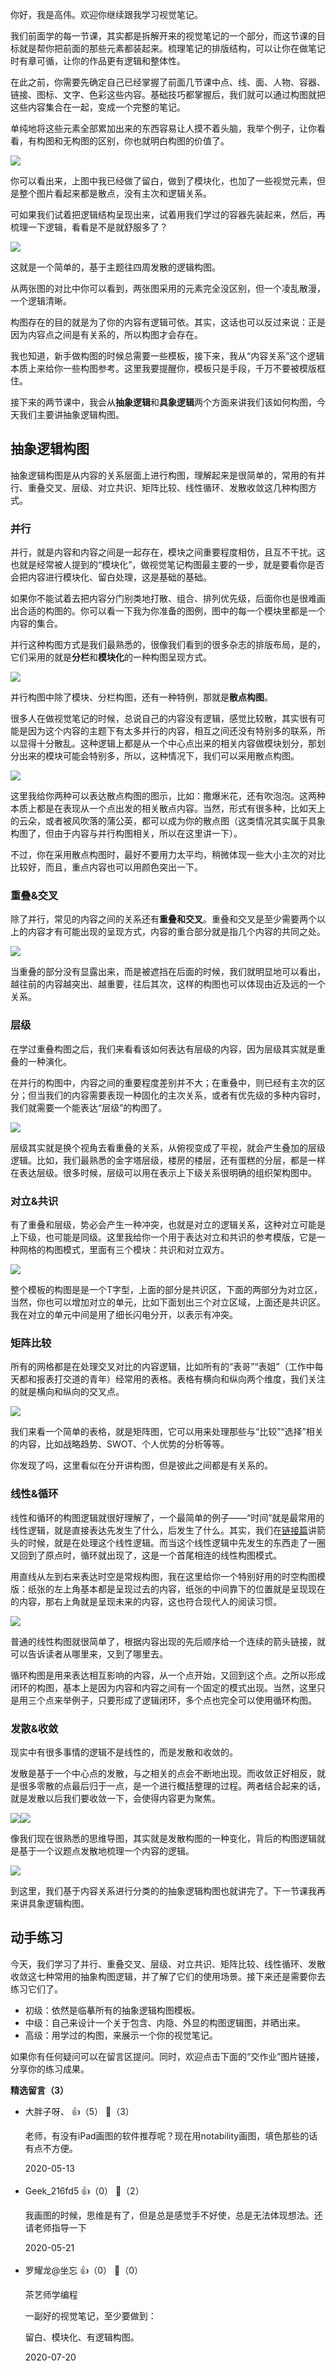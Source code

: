 你好，我是高伟。欢迎你继续跟我学习视觉笔记。

我们前面学的每一节课，其实都是拆解开来的视觉笔记的一个部分，而这节课的目标就是帮你把前面的那些元素都装起来。梳理笔记的排版结构，可以让你在做笔记时有章可循，让你的作品更有逻辑和整体性。

在此之前，你需要先确定自己已经掌握了前面几节课中点、线、面、人物、容器、链接、图标、文字、色彩这些内容。基础技巧都掌握后，我们就可以通过构图就把这些内容集合在一起，变成一个完整的笔记。

单纯地将这些元素全部累加出来的东西容易让人摸不着头脑，我举个例子，让你看看，有构图和无构图的区别，你也就明白构图的价值了。

![](https://static001.geekbang.org/resource/image/7f/8c/7fc386a641d6df98c4ba05b05abba38c.jpg?wh=1920%2A960)

你可以看出来，上图中我已经做了留白，做到了模块化，也加了一些视觉元素，但是整个图片看起来都是散点，没有主次和逻辑关系。

可如果我们试着把逻辑结构呈现出来，试着用我们学过的容器先装起来，然后，再梳理一下逻辑，看看是不是就舒服多了？

![](https://static001.geekbang.org/resource/image/8e/9d/8e91c9f080f3c7e7a74debbeb9fcef9d.jpg?wh=1920%2A1064)

这就是一个简单的，基于主题往四周发散的逻辑构图。

从两张图的对比中你可以看到，两张图采用的元素完全没区别，但一个凌乱散漫，一个逻辑清晰。

构图存在的目的就是为了你的内容有逻辑可依。其实，这话也可以反过来说：正是因为内容点之间是有关系的，所以构图才会存在。

我也知道，新手做构图的时候总需要一些模板，接下来，我从“内容关系”这个逻辑本质上来给你一些构图参考。这里我要提醒你，模板只是手段，千万不要被模版框住。

接下来的两节课中，我会从**抽象逻辑**和**具象逻辑**两个方面来讲我们该如何构图，今天我们主要讲抽象逻辑构图。

## 抽象逻辑构图

抽象逻辑构图是从内容的关系层面上进行构图，理解起来是很简单的，常用的有并行、重叠交叉、层级、对立共识、矩阵比较、线性循环、发散收敛这几种构图方式。

### 并行

并行，就是内容和内容之间是一起存在，模块之间重要程度相仿，且互不干扰。这也就是经常被人提到的“模块化”，做视觉笔记构图最主要的一步，就是要看你是否会把内容进行模块化、留白处理，这是基础的基础。

如果你不能试着去把内容分门别类地打散、组合、排列优先级，后面你也是很难画出合适的构图的。你可以看一下我为你准备的图例，图中的每一个模块里都是一个内容的集合。

并行这种构图方式是我们最熟悉的，很像我们看到的很多杂志的排版布局，是的，它们采用的就是**分栏**和**模块化**的一种构图呈现方式。

![](https://static001.geekbang.org/resource/image/01/d7/012553ad951999f00a2c6706be3240d7.jpg?wh=1920%2A1289)

并行构图中除了模块、分栏构图，还有一种特例，那就是**散点构图**。

很多人在做视觉笔记的时候，总说自己的内容没有逻辑，感觉比较散，其实很有可能是因为这个内容的主题下有太多并行的内容，相互之间还没有特别多的联系，所以显得十分散乱。这种逻辑上都是从一个中心点出来的相关内容做模块划分，那划分出来的模块可能会特别多，所以，这种情况下，我们可以采用散点构图。

![](https://static001.geekbang.org/resource/image/1b/d0/1b15731a5c23c57ad727c78e7680e5d0.jpg?wh=1920%2A1146)

这里我给你两种可以表达散点构图的图示，比如：撒爆米花，还有吹泡泡。这两种本质上都是在表现从一个点出发的相关散点内容。当然，形式有很多种，比如天上的云朵，或者被风吹落的蒲公英，都可以成为你的散点图（这类情况其实属于具象构图了，但由于内容与并行构图相关，所以在这里讲一下）。

不过，你在采用散点构图时，最好不要用力太平均，稍微体现一些大小主次的对比比较好，而且，重点内容也可以用颜色突出一下。

### 重叠&amp;交叉

除了并行，常见的内容之间的关系还有**重叠和交叉**。重叠和交叉是至少需要两个以上的内容才有可能出现的呈现方式，内容的重合部分就是指几个内容的共同之处。

![](https://static001.geekbang.org/resource/image/6e/ce/6ee879b0e6d8dcd94bdc9055657c24ce.jpg?wh=1920%2A1080)

当重叠的部分没有显露出来，而是被遮挡在后面的时候，我们就明显地可以看出，越往前的内容越突出、越重要，往后其次，这样的构图也可以体现由近及远的一个关系。

### 层级

在学过重叠构图之后，我们来看看该如何表达有层级的内容，因为层级其实就是重叠的一种演化。

在并行的构图中，内容之间的重要程度差别并不大；在重叠中，则已经有主次的区分；但当我们的内容需要表现一种固化的主次关系，或者有优先级的多种内容时，我们就需要一个能表达“层级”的构图了。

![](https://static001.geekbang.org/resource/image/6e/78/6e963cfa0a21f5d13374d1e54d270478.jpg?wh=1920%2A942)

层级其实就是换个视角去看重叠的关系，从俯视变成了平视，就会产生叠加的层级逻辑。比如，我们最熟悉的金字塔层级，楼房的楼层，还有蛋糕的分层，都是一样在表达层级。很多时候，层级可以用在表示上下级关系很明确的组织架构图中。

### 对立&amp;共识

有了重叠和层级，势必会产生一种冲突，也就是对立的逻辑关系，这种对立可能是上下级，也可能是同级。这里我给你一个用于表达对立和共识的参考模版，它是一种网格的构图模式，里面有三个模块：共识和对立双方。

![](https://static001.geekbang.org/resource/image/d6/84/d6e880d33c41b3e54f6cc593672aff84.jpg?wh=1920%2A1080)

整个模板的构图是是一个T字型，上面的部分是共识区，下面的两部分为对立区，当然，你也可以增加对立的单元，比如下面划出三个对立区域，上面还是共识区。我在对立的单元中间是用了细长闪电分开，以表示有冲突。

### 矩阵比较

所有的网格都是在处理交叉对比的内容逻辑，比如所有的“表哥”“表姐”（工作中每天都和报表打交道的青年）经常用的表格。表格有横向和纵向两个维度，我们关注的就是横向和纵向的交叉点。

![](https://static001.geekbang.org/resource/image/86/92/868c97831b34e9bc3ebec1a4a11d3992.jpg?wh=1920%2A1033)

我们来看一个简单的表格，就是矩阵图，它可以用来处理那些与“比较”“选择”相关的内容，比如战略趋势、SWOT、个人优势的分析等等。

你发现了吗，这里看似在分开讲构图，但是彼此之间都是有关系的。

### 线性&amp;循环

线性和循环的构图逻辑就很好理解了，一个最简单的例子——“时间”就是最常用的线性逻辑，就是直接表达先发生了什么，后发生了什么。其实，我们在[链接篇](https://time.geekbang.org/column/article/232599)讲箭头的时候，就是在处理这个线性逻辑。而当这个线性逻辑中先发生的东西走了一圈又回到了原点时，循环就出现了，这是一个首尾相连的线性构图模式。

用直线从左到右来表达时空是常规构图，我在这里给你一个特别好用的时空构图模版：纸张的左上角基本都是呈现过去的内容，纸张的中间靠下的位置就是呈现现在的内容，那右上角就是呈现未来的内容，这也符合现代人的阅读习惯。

![](https://static001.geekbang.org/resource/image/33/28/334576dd77eac33076b7a5b49f93ef28.jpg?wh=1920%2A1729)

普通的线性构图就很简单了，根据内容出现的先后顺序给一个连续的箭头链接，就可以告诉读者从哪里来，又到了哪里去。

循环构图是用来表达相互影响的内容，从一个点开始，又回到这个点。之所以形成闭环的构图，基本上是因为内容和内容之间有一个固定的模式出现。当然，这里只是用三个点来举例子，只要形成了逻辑闭环，多个点也完全可以使用循环构图。

### 发散&amp;收敛

现实中有很多事情的逻辑不是线性的，而是发散和收敛的。

发散是基于一个中心点的发散，与之相关的点会不断地出现。而收敛正好相反，就是很多零散的点最后归于一点，是一个进行概括整理的过程。两者结合起来的话，就是发散以后我们要收敛一下，会使得内容更为聚焦。

![](https://static001.geekbang.org/resource/image/bd/12/bd927c2f8e17e0de34466c7b32b86f12.jpg?wh=1920%2A1080)![](https://static001.geekbang.org/resource/image/a3/09/a3fb9fe47131c5079c0b5dd184bd6409.jpg?wh=1920%2A1080)

像我们现在很熟悉的思维导图，其实就是发散构图的一种变化，背后的构图逻辑就是基于一个议题点发散地梳理一个内容的逻辑。

![](https://static001.geekbang.org/resource/image/df/72/df3aa425b69605cf5634cef60c2e0a72.jpg?wh=1920%2A1080)

到这里，我们基于内容关系进行分类的的抽象逻辑构图也就讲完了。下一节课我再来讲具象逻辑构图。

## 动手练习

今天，我们学习了并行、重叠交叉、层级、对立共识、矩阵比较、线性循环、发散收敛这七种常用的抽象构图逻辑，并了解了它们的使用场景。接下来还是需要你去练习它们了。

- 初级：依然是临摹所有的抽象逻辑构图模板。
- 中级：自己来设计一个关于包含、内隐、外显的构图逻辑图，并晒出来。
- 高级：用学过的构图，来展示一个你的视觉笔记。

如果你有任何疑问可以在留言区提问。同时，欢迎点击下面的“交作业”图片链接，分享你的练习成果。
<div><strong>精选留言（3）</strong></div><ul>
<li><span>大胖子呀、</span> 👍（5） 💬（3）<p>老师，有没有iPad画图的软件推荐呢？现在用notability画图，填色那些的话有点不方便。</p>2020-05-13</li><br/><li><span>Geek_216fd5</span> 👍（0） 💬（2）<p>我画图的时候，思维是有了，但是总是感觉手不好使，总是无法体现想法。还请老师指导一下</p>2020-05-21</li><br/><li><span>罗耀龙@坐忘</span> 👍（0） 💬（0）<p>茶艺师学编程

一副好的视觉笔记，至少要做到：

留白、模块化、有逻辑构图。</p>2020-07-20</li><br/>
</ul>